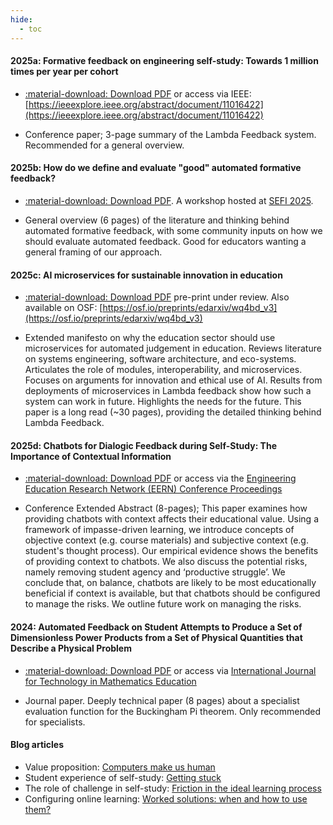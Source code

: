 ```yaml
---
hide:
  - toc
---
```

#### 2025a: Formative feedback on engineering self-study: Towards 1 million times per year per cohort

- [:material-download: Download PDF](assets/publications/Johnson_etal_2025_EDUCON_camera_ready.pdf) or access via IEEE: [https://ieeexplore.ieee.org/abstract/document/11016422](https://ieeexplore.ieee.org/abstract/document/11016422)

- Conference paper; 3-page summary of the Lambda Feedback system. Recommended for a general overview.

#### 2025b: How do we define and evaluate "good" automated formative feedback?

- [:material-download: Download PDF](assets/publications/Johnson_etal_2025_SEFI_Workshop_Good_automated_feedback.pdf). A workshop hosted at [SEFI 2025](https://www.sefi2025.eu/).

- General overview (6 pages) of the literature and thinking behind automated formative feedback, with some community inputs on how we should evaluate automated feedback. Good for educators wanting a general framing of our approach.

#### 2025c: AI microservices for sustainable innovation in education

- [:material-download: Download PDF](assets/publications/AI_Microservices_for_Sustainable_Innovation_in_Education-v3.pdf) pre-print under review. Also available on OSF: [https://osf.io/preprints/edarxiv/wq4bd_v3](https://osf.io/preprints/edarxiv/wq4bd_v3)

- Extended manifesto on why the education sector should use microservices for automated judgement in education. Reviews literature on systems engineering, software architecture, and eco-systems. Articulates the role of modules, interoperability, and microservices. Focuses on arguments for innovation and ethical use of AI. Results from deployments of microservices in Lambda feedback show how such a system can work in future. Highlights the needs for the future. This paper is a long read (~30 pages), providing the detailed thinking behind Lambda Feedback.

#### 2025d: Chatbots for Dialogic Feedback during Self-Study: The Importance of Contextual Information

- [:material-download: Download PDF](assets/publications/2025_EERN_Paper_Proceedings_Extracted.pdf) or access via the [Engineering Education Research Network (EERN) Conference Proceedings](https://research.manchester.ac.uk/en/publications/uk-and-ireland-engineering-education-research-network-annual-symp)

- Conference Extended Abstract (8-pages); This paper examines how providing chatbots with context affects their educational value. Using a framework of impasse-driven learning, we introduce concepts of objective context (e.g. course materials) and subjective context (e.g. student's thought process). Our empirical evidence shows the benefits of providing context to chatbots. We also discuss the potential risks, namely removing student agency and ‘productive struggle’. We conclude that, on balance, chatbots are likely to be most educationally beneficial if context is available, but that chatbots should be configured to manage the risks. We outline future work on managing the risks.

#### 2024: Automated Feedback on Student Attempts to Produce a Set of Dimensionless Power Products from a Set of Physical Quantities that Describe a Physical Problem

- [:material-download: Download PDF](assets/publications/Lundengard_etal_2023_Preprint_Automated_feedback_on_dimensionless_power_products_from_physical_quantities.pdf) or access via [International Journal for Technology in Mathematics Education](https://www.ingentaconnect.com/content/resinf/tme/2024/00000031/00000003/art00003)

- Journal paper. Deeply technical paper (8 pages) about a specialist evaluation function for the Buckingham Pi theorem. Only recommended for specialists.

#### Blog articles

- Value proposition: [Computers make us human](https://teachingengineers.wordpress.com/2022/07/18/computers-make-us-human/)
- Student experience of self-study: [Getting stuck](https://teachingengineers.wordpress.com/2022/07/18/getting-stuck/)
- The role of challenge in self-study: [Friction in the ideal learning process](https://teachingengineers.wordpress.com/2023/03/16/friction-in-the-ideal-learning-process/)
- Configuring online learning: [Worked solutions: when and how to use them?](https://teachingengineers.wordpress.com/2023/09/27/worked-solutions-when-and-how-to-use-them/)





